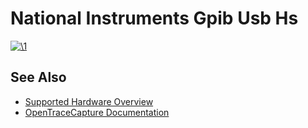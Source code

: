 # National Instruments Gpib Usb Hs

[![\1](../../assets/hardware/general/\2)](./File:NI_GPIB-USB-HS.png.html)
[](./File:NI_GPIB-USB-HS.png.html "Enlarge")

## See Also
- [Supported Hardware Overview](../supported-hardware.md)
- [OpenTraceCapture Documentation](../../opentracecapture/overview.md)
